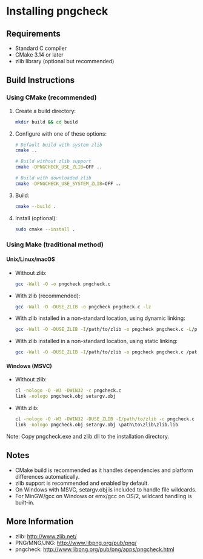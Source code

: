 # Installing pngcheck

## Requirements

- Standard C compiler
- CMake 3.14 or later
- zlib library (optional but recommended)

## Build Instructions

### Using CMake (recommended)

1. Create a build directory:

   ```sh
   mkdir build && cd build
   ```

2. Configure with one of these options:

   ```sh
   # Default build with system zlib
   cmake ..

   # Build without zlib support
   cmake -DPNGCHECK_USE_ZLIB=OFF ..

   # Build with downloaded zlib
   cmake -DPNGCHECK_USE_SYSTEM_ZLIB=OFF ..
   ```

3. Build:

   ```sh
   cmake --build .
   ```

4. Install (optional):

   ```sh
   sudo cmake --install .
   ```

### Using Make (traditional method)

#### Unix/Linux/macOS

* Without zlib:

  ```sh
  gcc -Wall -O -o pngcheck pngcheck.c
  ```

* With zlib (recommended):

  ```sh
  gcc -Wall -O -DUSE_ZLIB -o pngcheck pngcheck.c -lz
  ```

* With zlib installed in a non-standard location, using dynamic linking:

  ```sh
  gcc -Wall -O -DUSE_ZLIB -I/path/to/zlib -o pngcheck pngcheck.c -L/path/to/zlib -lz
  ```

* With zlib installed in a non-standard location, using static linking:

  ```sh
  gcc -Wall -O -DUSE_ZLIB -I/path/to/zlib -o pngcheck pngcheck.c /path/to/zlib/libz.a
  ```

#### Windows (MSVC)

* Without zlib:

  ```cmd
  cl -nologo -O -W3 -DWIN32 -c pngcheck.c
  link -nologo pngcheck.obj setargv.obj
  ```

* With zlib:

  ```cmd
  cl -nologo -O -W3 -DWIN32 -DUSE_ZLIB -I/path/to/zlib -c pngcheck.c
  link -nologo pngcheck.obj setargv.obj \path\to\zlib\zlib.lib
  ```

Note: Copy pngcheck.exe and zlib.dll to the installation directory.

## Notes

- CMake build is recommended as it handles dependencies and platform differences automatically.
- zlib support is recommended and enabled by default.
- On Windows with MSVC, setargv.obj is included to handle file wildcards.
- For MinGW/gcc on Windows or emx/gcc on OS/2, wildcard handling is built-in.

## More Information

- zlib: http://www.zlib.net/
- PNG/MNG/JNG: http://www.libpng.org/pub/png/
- pngcheck: http://www.libpng.org/pub/png/apps/pngcheck.html
